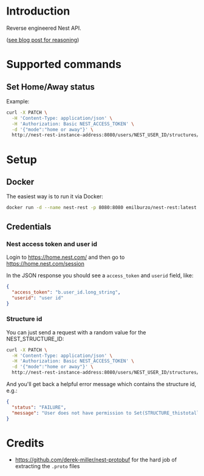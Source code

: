 # Introduction

Reverse engineered Nest API.

([see blog post for reasoning](https://blog.emilburzo.com/2020/12/reverse-engineering-nest-home-away-status-api/))

# Supported commands

## Set Home/Away status

Example:

```bash
curl -X PATCH \
  -H 'Content-Type: application/json' \
  -H 'Authorization: Basic NEST_ACCESS_TOKEN' \
  -d '{"mode":"home or away"}' \
  http://nest-rest-instance-address:8080/users/NEST_USER_ID/structures/NEST_STRUCTURE_ID
```

# Setup

## Docker

The easiest way is to run it via Docker:

```bash
docker run -d --name nest-rest -p 8080:8080 emilburzo/nest-rest:latest
```

## Credentials

### Nest access token and user id

Login to https://home.nest.com/ and then go to https://home.nest.com/session

In the JSON response you should see a `access_token` and `userid` field, like:

```json
{
  "access_token": "b.user_id.long_string",
  "userid": "user id"
}
```

### Structure id

You can just send a request with a random value for the NEST_STRUCTURE_ID:

```bash
curl -X PATCH \
  -H 'Content-Type: application/json' \
  -H 'Authorization: Basic NEST_ACCESS_TOKEN' \
  -d '{"mode":"home or away"}' \
  http://nest-rest-instance-address:8080/users/NEST_USER_ID/structures/thistotallydoesnotexist
```

And you'll get back a helpful error message which contains the structure id, e.g.:

```json
{
  "status": "FAILURE",
  "message": "User does not have permission to Set(STRUCTURE_thistotallydoesnotexist).  Allowed resources are Set(USER_XXXXXXXXXXXXXXXX, STRUCTURE_XXXXXXXXXXXXXXXX, DEVICE_XXXXXXXXXXXXXXXX)"
}
```

# Credits

- https://github.com/derek-miller/nest-protobuf for the hard job of extracting the `.proto` files
